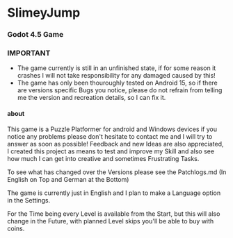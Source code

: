 # SlimeyJump
### Godot 4.5 Game

### IMPORTANT
- The game currently is still in an unfinished state, if for some reason it crashes I will not take responsibility for any damaged caused by this!
- The game has only been thouroughly tested on Android 15, so if there are versions specific Bugs you notice, please do not refrain from telling me the version and recreation details, so I can fix it.

#### about
This game is a Puzzle Platformer for android and Windows devices
if you notice any problems please don't hesitate to contact me and I will try to answer as soon as possible!
Feedback and new Ideas are also appreciated, I created this project as means to test and improve my Skill and also see how much I can get into creative and sometimes Frustrating Tasks.

To see what has changed over the Versions please see the Patchlogs.md (In English on Top and German at the Bottom)

The game is currently just in English and I plan to make a Language option in the Settings.

For the Time being every Level is available from the Start, but this will also change in the Future, with planned Level skips you'll be able to buy with coins.


